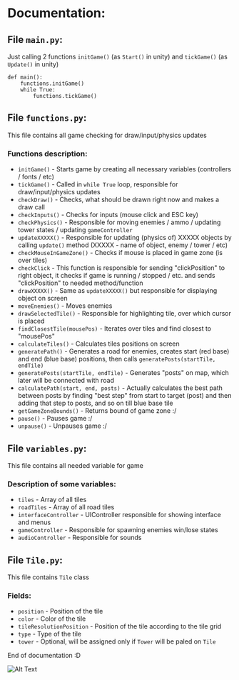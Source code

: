 # Documentation:

## File `main.py`:
Just calling 2 functions `initGame()` (as `Start()` in unity) and `tickGame()` (as `Update()` in unity)
````
def main():
    functions.initGame()
    while True:
        functions.tickGame()
````

## File `functions.py`:
This file contains all game checking for draw/input/physics updates

### Functions description:
- `initGame()` - Starts game by creating all necessary variables (controllers / fonts / etc)
- `tickGame()` - Called in `while True` loop, responsible for draw/input/physics updates
- `checkDraw()` - Checks, what should be drawn right now and makes a draw call
- `checkInputs()` - Checks for inputs (mouse click and ESC key)
- `checkPhysics()` - Responsible for moving enemies / ammo / updating tower states / updating `gameController`
- `updateXXXXX()` - Responsible for updating (physics of) XXXXX objects by calling `update()` method (XXXXX - name of object, enemy / tower / etc)
- `checkMouseInGameZone()` - Checks if mouse is placed in game zone (is over tiles)
- `checkClick` - This function is responsible for sending "clickPosition" to right object, it checks if game is running / stopped / etc. and sends "clickPosition" to needed method/function 
- `drawXXXXX()` - Same as `updateXXXXX()` but responsible for displaying object on screen
- `moveEnemies()` - Moves enemies
- `drawSelectedTile()` - Responsible for highlighting tile, over which cursor is placed
- `findClosestTile(mousePos)` - Iterates over tiles and find closest to "mousePos"
- `calculateTiles()` -  Calculates tiles positions on screen
- `generatePath()` - Generates a road for enemies, creates start (red base) and end (blue base) positions, then calls `generatePosts(startTile, endTile)`
- `generatePosts(startTile, endTile)` - Generates "posts" on map, which later will be connected with road
- `calculatePath(start, end, posts)` - Actually calculates the best path between posts by finding "best step" from start to target (post) and then adding that step to posts, and so on till blue base tile
- `getGameZoneBounds()` - Returns bound of game zone :/
- `pause()` - Pauses game :/
- `unpause()` - Unpauses game :/

## File `variables.py`:
This file contains all needed variable for game

### Description of some variables:
- `tiles` - Array of all tiles
- `roadTiles` - Array of all road tiles
- `interfaceController` - UIController responsible for showing interface and menus
- `gameController` - Responsible for spawning enemies win/lose states
- `audioController` - Responsible for sounds

## File `Tile.py`:
This file contains `Tile` class

### Fields:
- `position` - Position of the tile
- `color` - Color of the tile
- `tileResolutionPosition` - Position of the tile according to the tile grid
- `type` - Type of the tile
- `tower` - Optional, will be assigned only if `Tower` will be paled on `Tile`


End of documentation :D

![Alt Text](https://media.giphy.com/media/vFKqnCdLPNOKc/giphy.gif)
